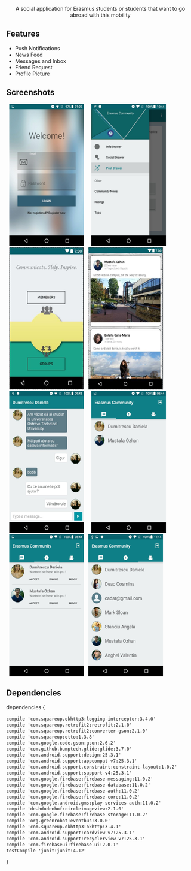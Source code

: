 <p align="center">A social application for Erasmus students or students that want to go abroad with this mobility</p>

## Features 

- Push Notifications
- News Feed
- Messages and Inbox
- Friend Request
- Profile Picture 

## Screenshots

<img src="https://github.com/Oana1234/ErasmusCom2/blob/master/p1.jpg" width="200px" height="380px" hspace="8" />        <img src="https://github.com/Oana1234/ErasmusCom2/blob/master/p2.jpg"  width="200px" height="380px" hspace="8" />        <img src="https://github.com/Oana1234/ErasmusCom2/blob/master/p3.jpg" width="200px" height="380px" hspace="8" />        <img src="https://github.com/Oana1234/ErasmusCom2/blob/master/p10.jpg" width="200px" height="380px" />     
<img src="https://github.com/Oana1234/ErasmusCom2/blob/master/p6.jpg" width="200px" height="380px" hspace="8"/>        <img src="https://github.com/Oana1234/ErasmusCom2/blob/master/p5.jpg" width="200px" height="380px" hspace="8"/>        <img src="https://github.com/Oana1234/ErasmusCom2/blob/master/p7.jpg" width="200px" height="380px" hspace="8"/>        <img src="https://github.com/Oana1234/ErasmusCom2/blob/master/p4.jpg" width="200px" height="380px"/>


## Dependencies

dependencies {

    compile 'com.squareup.okhttp3:logging-interceptor:3.4.0'
    compile 'com.squareup.retrofit2:retrofit:2.1.0'
    compile 'com.squareup.retrofit2:converter-gson:2.1.0'
    compile 'com.squareup:otto:1.3.8'
    compile 'com.google.code.gson:gson:2.6.2'
    compile 'com.github.bumptech.glide:glide:3.7.0'
    compile 'com.android.support:design:25.3.1'
    compile 'com.android.support:appcompat-v7:25.3.1'
    compile 'com.android.support.constraint:constraint-layout:1.0.2'
    compile 'com.android.support:support-v4:25.3.1'
    compile 'com.google.firebase:firebase-messaging:11.0.2'
    compile 'com.google.firebase:firebase-database:11.0.2'
    compile 'com.google.firebase:firebase-auth:11.0.2'
    compile 'com.google.firebase:firebase-core:11.0.2'
    compile 'com.google.android.gms:play-services-auth:11.0.2'
    compile 'de.hdodenhof:circleimageview:2.1.0'
    compile 'com.google.firebase:firebase-storage:11.0.2'
    compile 'org.greenrobot:eventbus:3.0.0'
    compile 'com.squareup.okhttp3:okhttp:3.4.1'
    compile 'com.android.support:cardview-v7:25.3.1'
    compile 'com.android.support:recyclerview-v7:25.3.1'
    compile 'com.firebaseui:firebase-ui:2.0.1'
    testCompile 'junit:junit:4.12'
}
